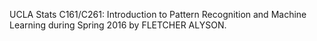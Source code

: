 UCLA Stats C161/C261: Introduction to Pattern Recognition and Machine Learning during Spring 2016 by FLETCHER ALYSON.
